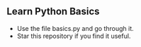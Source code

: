 ## Learn Python Basics 
- Use the file basics.py and go through it.
- Star this repository if you find it useful. 
